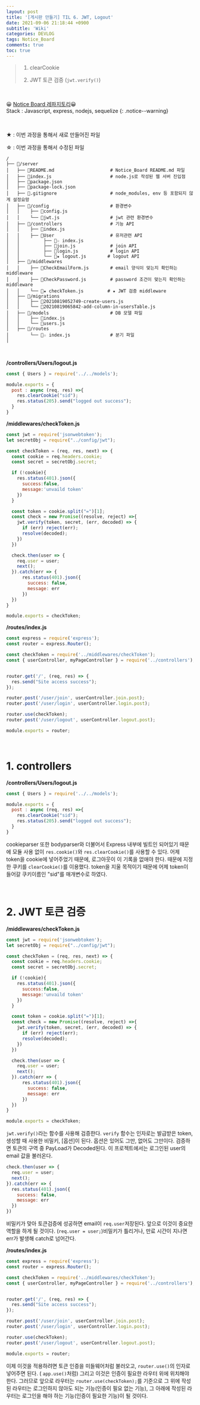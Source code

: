 ```yaml
---
layout: post
title: '[게시판 만들기] TIL 6. JWT, Logout'
date: 2021-09-06 21:18:44 +0900
subtitle: 'Wiki'
categories: DEVLOG
tags: Notice_Board
comments: true
toc: true
---
```


> 1. clearCookie
> 
> 2. JWT 토큰 검증 (`jwt.verify()`)

<br>

😀 [Notice Board 레파지토리](https://github.com/riverpark94/Notice_Board)😀 <br>Stack : Javascript, express, nodejs, sequelize
{: .notice--warning}

<br>

★ : 이번 과정을 통해서 새로 만들어진 파일

☆ : 이번 과정을 통해서 수정된 파일

```
/
├── 📁/server
│   ├── 📄README.md                     # Notice_Board README.md 파일
│   ├── 📄index.js                      # node.js로 작성된 웹 서버 진입점
│   ├── 📄package.json
│   ├── 📄package-lock.json
│   ├── 📄.gitignore                    # node_modules, env 등 포함되지 않게 설정요망
│   ├── 📁/config                       # 환경변수
│   │    ├── 📄config.js        
│   │    └── 📄jwt.js                   # jwt 관련 환경변수
│   ├── 📁/controllers                  # 기능 API
│   │    ├── 📄index.js        
│   │    ├── 📁User                     # 유저관련 API
│   │         ├── 📄☆ index.js 
│   │         ├── 📄join.js             # join API
│   │         ├── 📄login.js            # login API
│   │         └── 📄★ logout.js        # logout API
│   ├── 📁/middlewares
│   │    ├── 📄CheckEmailForm.js        # email 양식이 맞는지 확인하는 middleware
│   │    ├── 📄CheckPassword.js         # password 조건이 맞는지 확인하는 middleware      
│   │    └── 📄★ checkToken.js         # ★ JWT 검증 middleware
│   ├── 📁/migrations 
│   │    ├── 📄20210819052749-create-users.js
│   │    └── 📄20210819065842-add-column-in-usersTable.js          
│   ├── 📁/models                       # DB 모델 파일
│   │    ├── 📄index.js
│   │    └── 📄users.js
│   ├── 📁/routes
│        └── 📄☆ index.js               # 분기 파일
│   
```

<br>

**/controllers/Users/logout.js**

```js
const { Users } = require('../../models');

module.exports = {
  post : async (req, res) =>{
    res.clearCookie("sid");
    res.status(205).send("logged out success");
  }
}
```

**/middlewares/checkToken.js**

```js
const jwt = require('jsonwebtoken');
let secretObj = require("../config/jwt");

const checkToken = (req, res, next) => {
  const cookie = req.headers.cookie;
  const secret = secretObj.secret;

  if (!cookie){
    res.status(401).json({
      success:false,
      message:'unvaild token'
    })
  }

  const token = cookie.split("=")[1];
  const check = new Promise((resolve, reject) =>{
    jwt.verify(token, secret, (err, decoded) => {
      if (err) reject(err);
      resolve(decoded);
    })
  })

  check.then(user => {
    req.user = user;
    next();
  }).catch(err => {
      res.status(401).json({
        success: false,
        message: err
      })
  })
}

module.exports = checkToken;
```

**/routes/index.js**

```js
const express = require('express');
const router = express.Router();

const checkToken = require('../middlewares/checkToken');
const { userController, myPageController } = require('../controllers');


router.get('/', (req, res) => {
  res.send("Site access success");
});

router.post('/user/join', userController.join.post);
router.post('/user/login', userController.login.post);

router.use(checkToken);
router.post('/user/logout', userController.logout.post);

module.exports = router;
```

<br>

# 1. controllers

**/controllers/Users/logout.js**

```js
const { Users } = require('../../models');

module.exports = {
  post : async (req, res) =>{
    res.clearCookie("sid");
    res.status(205).send("logged out success");
  }
}
```

cookieparser 또한 bodyparser와 더불어서 Express 내부에 빌트인 되어있기 때문에 모듈 사용 없이 `res.cookie()`와 `res.clearCookie()`를 사용할 수 있다. 어제 token을 cookie에 넣어주었기 때문에, 로그아웃이 이 기록을 없애야 한다. 때문에 지정한 쿠키를 `clearCookie()`를 이용했다. token을 지울 목적이기 때문에 어제 token이 들어갈 쿠키이름인 "sid"를 매개변수로 하였다.

<br>

# 2. JWT 토큰 검증

**/middlewares/checkToken.js**

```js
const jwt = require('jsonwebtoken');
let secretObj = require("../config/jwt");

const checkToken = (req, res, next) => {
  const cookie = req.headers.cookie;
  const secret = secretObj.secret;

  if (!cookie){
    res.status(401).json({
      success:false,
      message:'unvaild token'
    })
  }

  const token = cookie.split("=")[1];
  const check = new Promise((resolve, reject) =>{
    jwt.verify(token, secret, (err, decoded) => {
      if (err) reject(err);
      resolve(decoded);
    })
  })

  check.then(user => {
    req.user = user;
    next();
  }).catch(err => {
      res.status(401).json({
        success: false,
        message: err
      })
  })
}

module.exports = checkToken;
```

`jwt.verify()`라는 함수를 사용해 검증한다. `verify` 함수는 인자로는 발급받은 token, 생성할 때 사용한 비밀키, [옵션]이 된다. 옵션은 있어도 그만, 없어도 그만이다. 검증하면 토큰의 구역 중 PayLoad가 Decoded된다. 이 프로젝트에서는 로그인된 user의 email 값을 불러온다.

```js
check.then(user => {
  req.user = user;
  next();
}).catch(err => {
  res.status(401).json({
    success: false,
    message: err
  })
})
```

비밀키가 맞아 토큰검증에 성공하면 email이 `req.user`저장된다. 앞으로 이것이 중요한 역할을 하게 될 것이다. (`req.user = user;`)비밀키가 틀리거나, 만료 시간이 지나면 err가 발생해 catch로 넘어간다.

**/routes/index.js**

```js
const express = require('express');
const router = express.Router();

const checkToken = require('../middlewares/checkToken');
const { userController, myPageController } = require('../controllers');


router.get('/', (req, res) => {
  res.send("Site access success");
});

router.post('/user/join', userController.join.post);
router.post('/user/login', userController.login.post);

router.use(checkToken);
router.post('/user/logout', userController.logout.post);

module.exports = router;
```

이제 이것을 적용하려면 토큰 인증을 미들웨어처럼 불러오고, `router.use()`의 인자로 넣어주면 된다. ( `app.use()`처럼) 그리고 이것은 인증이 필요한 라우터 위에 위치해야 한다. 그러므로 앞으로 라우터는 `router.use(checkToken);`를 기준으로 그 위에 작성된 라우터는 로그인하지 않아도 되는 기능(인증이 필요 없는 기능), 그 아래에 작성된 라우터는 로그인을 해야 하는 기능(인증이 필요한 기능)이 될 것이다.

